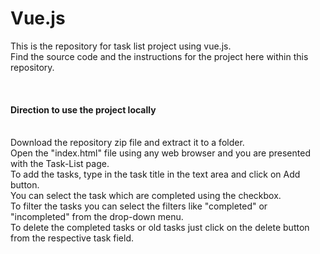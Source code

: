 # Vue.js
This is the repository for task list project using vue.js.
<br>Find the source code and the instructions for the project here within this repository.
<p><br><h4>Direction to use the project locally</h4>
  <br>Download the repository zip file and extract it to a folder.
  <br>Open the "index.html" file using any web browser and you are presented with the Task-List page.
  <br>To add the tasks, type in the task title in the text area and click on Add button.
  <br>You can select the task which are completed using the checkbox.
  <br>To filter the tasks you can select the filters like "completed" or "incompleted" from the drop-down menu.
  <br>To delete the completed tasks or old tasks just click on the delete button from the respective task field.
</p>
